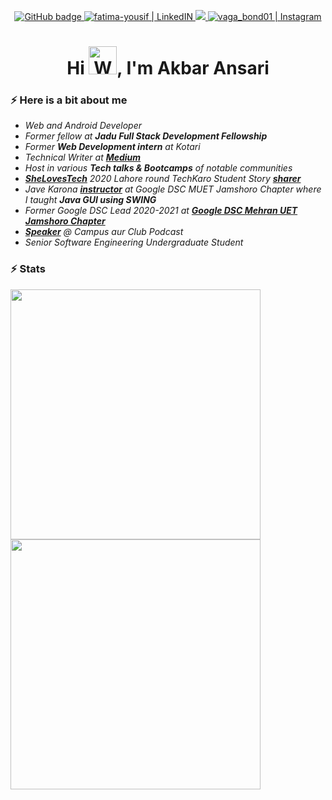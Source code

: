 <p align="center">
  <a href="https://github.com/imakb4r?tab=followers">
    <img src="https://img.shields.io/github/followers/FatimaYousif?label=GitHub&logo=GitHub&style=for-the-badge" alt="GitHub badge" />
  </a>
  <a href="https://www.linkedin.com/in/fatima-yousif/" target="_blank">
  <img alt="fatima-yousif | LinkedIN"  src="https://img.shields.io/badge/linkedin-%230077B5.svg?&style=for-the-badge&logo=linkedin&logoColor=white" />
  </a>
  <a href="http://twitter.com/fatima_yousifx">
    <img src="https://img.shields.io/twitter/follow/fatima_yousifx?label=Twitter&logo=twitter&style=for-the-badge" />
  </a>
  </a>
<a href="https://www.instagram.com/fatimas.pov/" target="_blank">
  <img alt="vaga_bond01 | Instagram"  src="https://img.shields.io/badge/instagram-%23E4405F.svg?&style=for-the-badge&logo=instagram&logoColor=white" />
  </a>
</p>


<h1 align="center">Hi <img src="https://raw.githubusercontent.com/nixin72/nixin72/master/wave.gif" 
         alt="Waving hand animated gif"
         height="45"
         width="45" />, I'm Akbar Ansari</h1>

### ⚡️ Here is a bit about me

- *Web and Android Developer*
- *Former fellow at **Jadu Full Stack Development Fellowship***
- *Former **Web Development intern** at Kotari*
- *Technical Writer at [**Medium**](https://fatima-yousif.medium.com/)*
- *Host in various **Tech talks & Bootcamps** of notable communities*
- *[**SheLovesTech**](https://www.shelovestech.org/) 2020 Lahore round TechKaro Student Story [**sharer**](https://www.facebook.com/circlewomen/videos/she-loves-tech-lahore-regional-round-2020/3040032202775456/)*
- *Jave Karona [**instructor**](https://www.youtube.com/watch?v=l6U7pXfyuP4&list=PLjjqsCGTfaD7CVJqN3GQdxjHUxEAS1v6B) at Google DSC MUET Jamshoro Chapter where I taught **Java GUI using SWING***
- *Former Google DSC Lead 2020-2021 at [**Google DSC Mehran UET Jamshoro Chapter**](https://gdsc.community.dev/mehran-university-of-engineering-and-technology/)*
- *[**Speaker**](https://youtu.be/me3rMW4IgSY) @ Campus aur Club Podcast*
- *Senior Software Engineering Undergraduate Student*

### ⚡️ Stats
<p>
  <img width="400px" src="https://github-readme-stats.vercel.app/api?username=FatimaYousif&show_icons=true&theme=tokyonight&hide_border=true&bg_color=1F222E" />
  <img width="400px" src="https://github-readme-streak-stats.herokuapp.com?user=FatimaYousif&theme=gotham&hide_border=true&fire=C77800&ring=DD910B&background=1F222E" />
</p>



